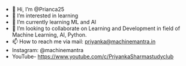 - 👋 Hi, I’m @Prianca25
- 👀 I’m interested in learning 
- 🌱 I’m currently learning ML and AI
- 💞️ I’m looking to collaborate on Learning and Development in field of Machine Learning, AI, Python.
- 📫 How to reach me via mail: priyanka@machinemantra.in
- Instagram: @machinemantra 
- YouTube- https://www.youtube.com/c/PriyankaSharmastudyclub 

<!---
Prianca25/Prianca25 is a ✨ special ✨ repository because its `README.md` (this file) appears on your GitHub profile.
You can click the Preview link to take a look at your changes.
--->
